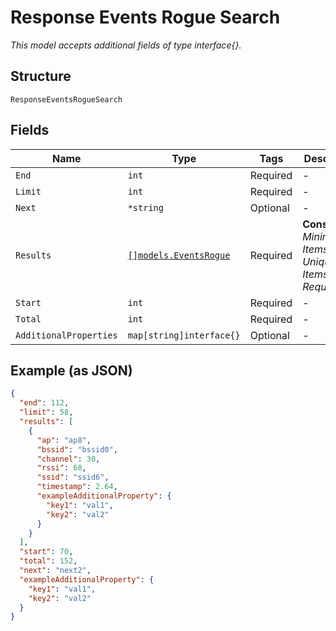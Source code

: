 
# Response Events Rogue Search

*This model accepts additional fields of type interface{}.*

## Structure

`ResponseEventsRogueSearch`

## Fields

| Name | Type | Tags | Description |
|  --- | --- | --- | --- |
| `End` | `int` | Required | - |
| `Limit` | `int` | Required | - |
| `Next` | `*string` | Optional | - |
| `Results` | [`[]models.EventsRogue`](../../doc/models/events-rogue.md) | Required | **Constraints**: *Minimum Items*: `1`, *Unique Items Required* |
| `Start` | `int` | Required | - |
| `Total` | `int` | Required | - |
| `AdditionalProperties` | `map[string]interface{}` | Optional | - |

## Example (as JSON)

```json
{
  "end": 112,
  "limit": 58,
  "results": [
    {
      "ap": "ap8",
      "bssid": "bssid0",
      "channel": 30,
      "rssi": 68,
      "ssid": "ssid6",
      "timestamp": 2.64,
      "exampleAdditionalProperty": {
        "key1": "val1",
        "key2": "val2"
      }
    }
  ],
  "start": 70,
  "total": 152,
  "next": "next2",
  "exampleAdditionalProperty": {
    "key1": "val1",
    "key2": "val2"
  }
}
```

